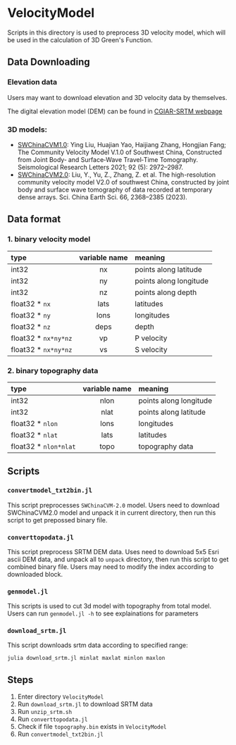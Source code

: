 # VelocityModel

Scripts in this directory is used to preprocess 3D velocity model, which will be
used in the calculation of 3D Green's Function.

## Data Downloading

### Elevation data

Users may want to download elevation and 3D velocity data by themselves.

The digital elevation model (DEM) can be found in [CGIAR-SRTM webpage](https://srtm.csi.cgiar.org/srtmdata/)

### 3D models:

- [SWChinaCVM1.0](https://doi.org/10.1785/0220200318): Ying Liu, Huajian Yao, Haijiang Zhang, Hongjian Fang; The Community Velocity Model V.1.0 of Southwest China, Constructed from Joint Body‐ and Surface‐Wave Travel‐Time Tomography. Seismological Research Letters 2021; 92 (5): 2972–2987.
- [SWChinaCVM2.0](https://doi.org/10.1007/s11430-022-1161-7): Liu, Y., Yu, Z., Zhang, Z. et al. The high-resolution community velocity model V2.0 of southwest China, constructed by joint body and surface wave tomography of data recorded at temporary dense arrays. Sci. China Earth Sci. 66, 2368–2385 (2023).

## Data format

### 1. binary velocity model

| type                 | variable name | meaning                |
| :------------------- | :-----------: | :--------------------- |
| int32                |      nx       | points along latitude  |
| int32                |      ny       | points along longitude |
| int32                |      nz       | points along depth     |
| float32 * `nx`       |     lats      | latitudes              |
| float32 * `ny`       |     lons      | longitudes             |
| float32 * `nz`       |     deps      | depth                  |
| float32 * `nx*ny*nz` |      vp       | P velocity             |
| float32 * `nx*ny*nz` |      vs       | S velocity             |

### 2. binary topography data

| type                  | variable name | meaning                |
| :-------------------- | :-----------: | :--------------------- |
| int32                 |     nlon      | points along longitude |
| int32                 |     nlat      | points along latitude  |
| float32 * `nlon`      |     lons      | longitudes             |
| float32 * `nlat`      |     lats      | latitudes              |
| float32 * `nlon*nlat` |     topo      | topography data        |

## Scripts

### `convertmodel_txt2bin.jl`

This script preprocesses `SWChinaCVM-2.0` model. Users need to download SWChinaCVM2.0 model and unpack it in current directory,
then run this script to get prepossed binary file.

### `converttopodata.jl`

This script preprocess SRTM DEM data. Uses need to download 5x5 Esri ascii DEM data, and unpack all to `unpack` directory,
then run this script to get combined binary file. Users may need to modify the index according to
downloaded block.

### `genmodel.jl`

This scripts is used to cut 3d model with topography from total model. Users can run
`genmodel.jl -h` to see explainations for parameters

### `download_srtm.jl`

This script downloads srtm data according to specified range:

```
julia download_srtm.jl minlat maxlat minlon maxlon
```

## Steps

1. Enter directory `VelocityModel`
2. Run `download_srtm.jl` to download SRTM data
3. Run `unzip_srtm.sh`
4. Run `converttopodata.jl`
5. Check if file `topography.bin` exists in `VelocityModel`
6. Run `convertmodel_txt2bin.jl`
